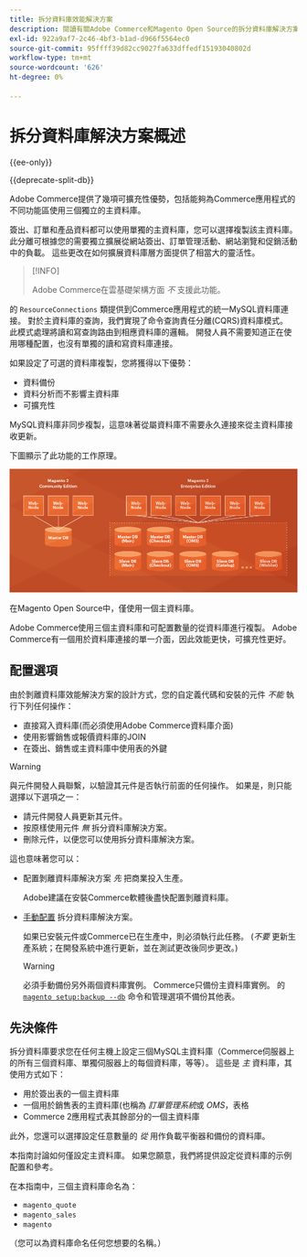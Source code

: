 ```yaml
---
title: 拆分資料庫效能解決方案
description: 閱讀有關Adobe Commerce和Magento Open Source的拆分資料庫解決方案。
exl-id: 922a9af7-2c46-4bf3-b1ad-d966f5564ec0
source-git-commit: 95ffff39d82cc9027fa633dffedf15193040802d
workflow-type: tm+mt
source-wordcount: '626'
ht-degree: 0%

---
```


# 拆分資料庫解決方案概述

{{ee-only}}

{{deprecate-split-db}}

Adobe Commerce提供了幾項可擴充性優勢，包括能夠為Commerce應用程式的不同功能區使用三個獨立的主資料庫。

簽出、訂單和產品資料都可以使用單獨的主資料庫，您可以選擇複製該主資料庫。 此分離可根據您的需要獨立擴展從網站簽出、訂單管理活動、網站瀏覽和促銷活動中的負載。 這些更改在如何擴展資料庫層方面提供了相當大的靈活性。

>[!INFO]
>
>Adobe Commerce在雲基礎架構方面 _不_ 支援此功能。

的 `ResourceConnections` 類提供到Commerce應用程式的統一MySQL資料庫連接。 對於主資料庫的查詢，我們實現了命令查詢責任分離(CQRS)資料庫模式。 此模式處理將讀和寫查詢路由到相應資料庫的邏輯。 開發人員不需要知道正在使用哪種配置，也沒有單獨的讀和寫資料庫連接。

如果設定了可選的資料庫複製，您將獲得以下優勢：

- 資料備份
- 資料分析而不影響主資料庫
- 可擴充性

MySQL資料庫非同步複製，這意味著從屬資料庫不需要永久連接來從主資料庫接收更新。

下圖顯示了此功能的工作原理。

![Adobe Commerce使用不同的資料庫儲存表](../../assets/configuration/split-db-diagram-ee.png)

在Magento Open Source中，僅使用一個主資料庫。

Adobe Commerce使用三個主資料庫和可配置數量的從資料庫進行複製。 Adobe Commerce有一個用於資料庫連接的單一介面，因此效能更快，可擴充性更好。

## 配置選項

由於剝離資料庫效能解決方案的設計方式，您的自定義代碼和安裝的元件 _不能_ 執行下列任何操作：

- 直接寫入資料庫(而必須使用Adobe Commerce資料庫介面)
- 使用影響銷售或報價資料庫的JOIN
- 在簽出、銷售或主資料庫中使用表的外鍵

>[!WARNING]
>
>與元件開發人員聯繫，以驗證其元件是否執行前面的任何操作。 如果是，則只能選擇以下選項之一：
>
>- 請元件開發人員更新其元件。
>- 按原樣使用元件 _無_ 拆分資料庫解決方案。
>- 刪除元件，以便您可以使用拆分資料庫解決方案。


這也意味著您可以：

- 配置剝離資料庫解決方案 _先_ 把商業投入生產。

   Adobe建議在安裝Commerce軟體後盡快配置剝離資料庫。

- [手動配置](multi-master-manual.md) 拆分資料庫解決方案。

   如果已安裝元件或Commerce已在生產中，則必須執行此任務。 (_不要_ 更新生產系統；在開發系統中進行更新，並在測試更改後同步更改。)

   >[!WARNING]
   >
   >必須手動備份另外兩個資料庫實例。 Commerce只備份主資料庫實例。 的 [`magento setup:backup --db`](../../installation/tutorials/backup.md) 命令和管理選項不備份其他表。

## 先決條件

拆分資料庫要求您在任何主機上設定三個MySQL主資料庫（Commerce伺服器上的所有三個資料庫、單獨伺服器上的每個資料庫，等等）。 這些是 _主_ 資料庫，其使用方式如下：

- 用於簽出表的一個主資料庫
- 一個用於銷售表的主資料庫(也稱為 _訂單管理系統_&#x200B;或 _OMS_，表格
- Commerce 2應用程式表其餘部分的一個主資料庫

此外，您還可以選擇設定任意數量的 _從_ 用作負載平衡器和備份的資料庫。

本指南討論如何僅設定主資料庫。 如果您願意，我們將提供設定從資料庫的示例配置和參考。

在本指南中，三個主資料庫命名為：

- `magento_quote`
- `magento_sales`
- `magento`

（您可以為資料庫命名任何您想要的名稱。）
